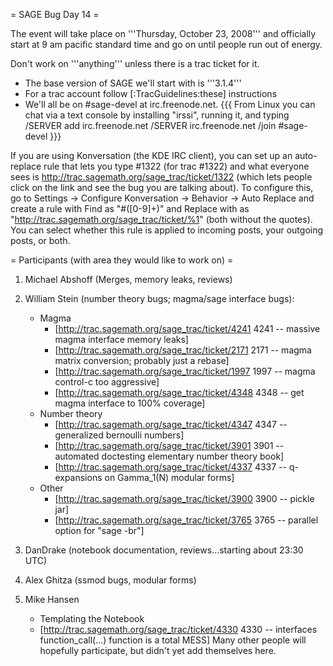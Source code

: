 = SAGE Bug Day 14 =

The event will take place on '''Thursday, October 23, 2008''' and officially start at 9 am pacific standard time and go on until people run out of energy.

Don't work on '''anything''' unless there is a trac ticket for it.

 * The base version of SAGE we'll start with is '''3.1.4'''
 * For a trac account follow [:TracGuidelines:these] instructions
 * We'll all be on #sage-devel at irc.freenode.net.
{{{
From Linux you can chat via a text console by installing "irssi", running it, and typing
  /SERVER add irc.freenode.net
  /SERVER irc.freenode.net
  /join #sage-devel
}}}

If you are using Konversation (the KDE IRC client), you can set up an auto-replace rule that lets you type #1322 (for trac #1322) and what everyone sees is http://trac.sagemath.org/sage_trac/ticket/1322 (which lets people click on the link and see the bug you are talking about).  To configure this, go to Settings -> Configure Konversation -> Behavior -> Auto Replace and create a rule with Find as "#([0-9]+)" and Replace with as "http://trac.sagemath.org/sage_trac/ticket/%1" (both without the quotes).  You can select whether this rule is applied to incoming posts, your outgoing posts, or both.

= Participants (with area they would like to work on) =

 1. Michael Abshoff (Merges, memory leaks, reviews)
 1. William Stein (number theory bugs; magma/sage interface bugs):
    * Magma
      * [http://trac.sagemath.org/sage_trac/ticket/4241 4241 -- massive magma interface memory leaks]
      * [http://trac.sagemath.org/sage_trac/ticket/2171 2171 -- magma matrix conversion; probably just a rebase]
      * [http://trac.sagemath.org/sage_trac/ticket/1997 1997 -- magma control-c too aggressive]
      * [http://trac.sagemath.org/sage_trac/ticket/4348 4348 -- get magma interface to 100% coverage]
    * Number theory
      * [http://trac.sagemath.org/sage_trac/ticket/4347 4347 -- generalized bernoulli numbers]
      * [http://trac.sagemath.org/sage_trac/ticket/3901 3901 -- automated doctesting elementary number theory book]
      * [http://trac.sagemath.org/sage_trac/ticket/4337 4337 -- q-expansions on Gamma_1(N) modular forms]
    * Other
      * [http://trac.sagemath.org/sage_trac/ticket/3900 3900 -- pickle jar]
      * [http://trac.sagemath.org/sage_trac/ticket/3765 3765 -- parallel option for "sage -br"]

 1. DanDrake (notebook documentation, reviews...starting about 23:30 UTC)
 1. Alex Ghitza (ssmod bugs, modular forms)
 1. Mike Hansen
    * Templating the Notebook
    * [http://trac.sagemath.org/sage_trac/ticket/4330 4330 -- interfaces function_call(...) function is a total MESS]
Many other people will hopefully participate, but didn't yet add themselves here.
